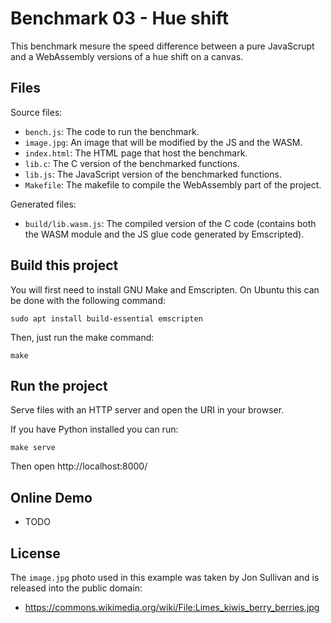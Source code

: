 # Benchmark 03 - Hue shift

This benchmark mesure the speed difference between a pure JavaScrupt and a WebAssembly versions of a hue shift on a canvas.


## Files

Source files:

* `bench.js`: The code to run the benchmark.
* `image.jpg`: An image that will be modified by the JS and the WASM.
* `index.html`: The HTML page that host the benchmark.
* `lib.c`: The C version of the benchmarked functions.
* `lib.js`: The JavaScript version of the benchmarked functions.
* `Makefile`: The makefile to compile the WebAssembly part of the project.

Generated files:

* `build/lib.wasm.js`: The compiled version of the C code (contains both the WASM module and the JS glue code generated by Emscripted).


## Build this project

You will first need to install GNU Make and Emscripten. On Ubuntu this can be done with the following command:

    sudo apt install build-essential emscripten

Then, just run the make command:

    make


## Run the project

Serve files with an HTTP server and open the URI in your browser.

If you have Python installed you can run:

    make serve

Then open http://localhost:8000/


## Online Demo

* TODO


## License

The `image.jpg` photo used in this example was taken by Jon Sullivan and is released into the public domain:

* https://commons.wikimedia.org/wiki/File:Limes_kiwis_berry_berries.jpg
